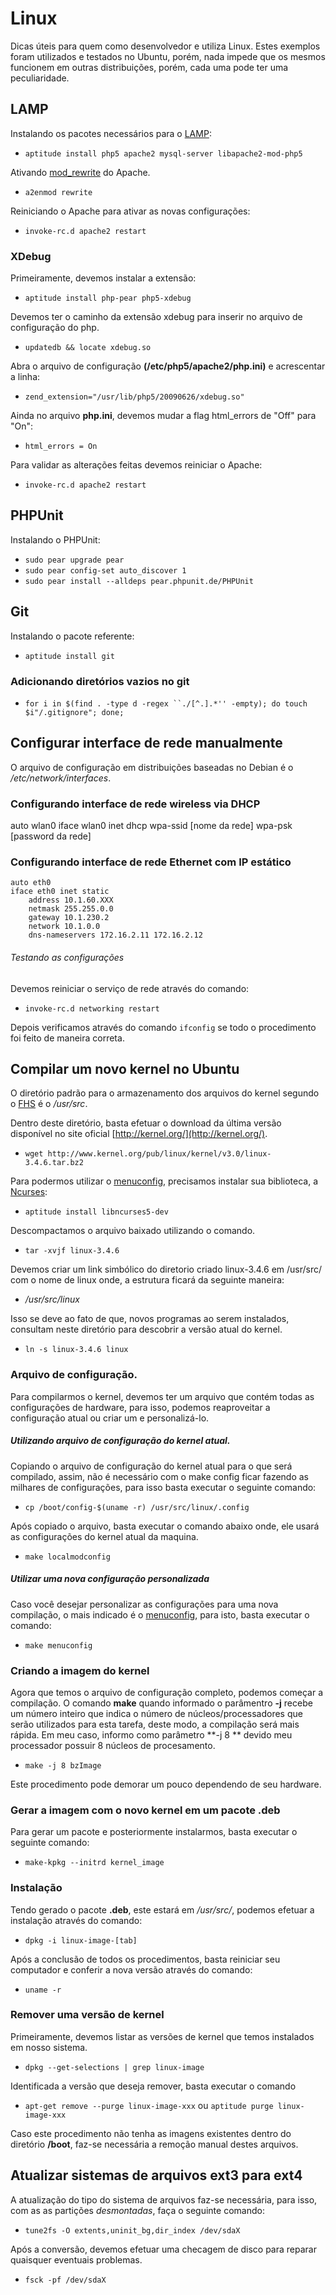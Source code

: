 # Linux
Dicas úteis para quem como desenvolvedor e utiliza Linux. Estes exemplos foram utilizados e testados no Ubuntu, porém, nada impede que os mesmos funcionem em outras distribuições, porém, cada uma pode ter uma peculiaridade.

## LAMP
Instalando os pacotes necessários para o [LAMP](http://pt.wikipedia.org/wiki/LAMP):
* `aptitude install php5 apache2 mysql-server libapache2-mod-php5`

Ativando [mod_rewrite](http://cirofeitosa.com.br/post/urls-mod-rewrite/) do Apache.
* `a2enmod rewrite`

Reiniciando o Apache para ativar as novas configurações:
* `invoke-rc.d apache2 restart`

### XDebug
Primeiramente, devemos instalar a extensão:
* `aptitude install php-pear php5-xdebug`

Devemos ter o caminho da extensão xdebug para inserir no arquivo de configuração do php.
* `updatedb && locate xdebug.so`

Abra o arquivo de configuração **(/etc/php5/apache2/php.ini)** e acrescentar a linha:
* `zend_extension="/usr/lib/php5/20090626/xdebug.so"`


Ainda no arquivo **php.ini**, devemos mudar a flag html_errors de "Off" para "On":
* `html_errors = On`

Para validar as alterações feitas devemos reiniciar o Apache:
* `invoke-rc.d apache2 restart`

## PHPUnit
Instalando o PHPUnit:
* `sudo pear upgrade pear`
* `sudo pear config-set auto_discover 1`
* `sudo pear install --alldeps pear.phpunit.de/PHPUnit`

## Git
Instalando o pacote referente:
* `aptitude install git`

### Adicionando diretórios vazios no git
* `for i in $(find . -type d -regex ``./[^.].*'' -empty); do touch $i"/.gitignore"; done;`

## Configurar interface de rede manualmente
O arquivo de configuração em distribuições baseadas no Debian é o */etc/network/interfaces*.

### Configurando interface de rede wireless via DHCP
auto wlan0 
iface wlan0 inet dhcp
	wpa-ssid [nome da rede]
	wpa-psk  [password da rede]

### Configurando interface de rede Ethernet com IP estático
<pre><code>auto eth0
iface eth0 inet static
	address 10.1.60.XXX
	netmask 255.255.0.0
	gateway 10.1.230.2
	network 10.1.0.0
	dns-nameservers 172.16.2.11 172.16.2.12
</code></pre>
    

###### Testando as configurações
Devemos reiniciar o serviço de rede através do comando:
* `invoke-rc.d networking restart`

Depois verificamos através do comando `ifconfig` se todo o procedimento foi feito de maneira correta.

    
## Compilar um novo kernel no Ubuntu
O diretório padrão para o armazenamento dos arquivos do kernel segundo o [FHS](http://pt.wikipedia.org/wiki/Filesystem_Hierarchy_Standard) é o */usr/src*.

Dentro deste diretório, basta efetuar o download da última versão disponível no site oficial [http://kernel.org/](http://kernel.org/).
* `wget http://www.kernel.org/pub/linux/kernel/v3.0/linux-3.4.6.tar.bz2`

Para podermos utilizar o [menuconfig](http://en.wikipedia.org/wiki/Menuconfig), precisamos instalar sua biblioteca, a [Ncurses](http://en.wikipedia.org/wiki/Ncurses): 
* `aptitude install libncurses5-dev`

Descompactamos o arquivo baixado utilizando o comando.
* `tar -xvjf linux-3.4.6`

Devemos criar um link simbólico do diretorio criado linux-3.4.6 em /usr/src/ com o nome de linux onde, a estrutura ficará da seguinte maneira: 
* */usr/src/linux*

Isso se deve ao fato de que, novos programas ao serem instalados, consultam neste diretório para descobrir a versão atual do kernel.
* `ln -s linux-3.4.6 linux`

### Arquivo de configuração.
Para compilarmos o kernel, devemos ter um arquivo que contém todas as configurações de hardware, para isso, podemos reaproveitar a configuração atual ou criar um e personalizá-lo.

##### Utilizando arquivo de configuração do kernel atual.
Copiando o arquivo de configuração do kernel atual para o que será compilado, assim, não é necessário com o make config ficar fazendo as milhares de configurações, para isso basta executar o seguinte comando:
* `cp /boot/config-$(uname -r) /usr/src/linux/.config`

Após copiado o arquivo, basta executar o comando abaixo onde, ele usará as configurações do kernel atual da maquina.
* `make localmodconfig`

##### Utilizar uma nova configuração personalizada
Caso você desejar personalizar as configurações para uma nova compilação, o mais indicado é o [menuconfig](http://en.wikipedia.org/wiki/Menuconfig), para isto, basta executar o comando:
* `make menuconfig`

### Criando a imagem do kernel
Agora que temos o arquivo de configuração completo, podemos começar a compilação. O comando **make** quando informado o parâmentro **-j** recebe um número inteiro que indica o número de núcleos/processadores que serão utilizados para esta tarefa, deste modo, a compilação será mais rápida. Em meu caso, informo como parâmetro **-j 8 ** devido meu processador possuir 8 núcleos de procesamento.

* `make -j 8 bzImage`

Este procedimento pode demorar um pouco dependendo de seu hardware.

### Gerar a imagem com o novo kernel em um pacote .deb
Para gerar um pacote e posteriormente instalarmos, basta executar o seguinte comando:

* `make-kpkg --initrd kernel_image`

### Instalação
Tendo gerado o pacote **.deb**, este estará em */usr/src/*, podemos efetuar a instalação através do comando:

* `dpkg -i linux-image-[tab]`

Após a conclusão de todos os procedimentos, basta reiniciar seu computador e conferir a nova versão através do comando:

* `uname -r`

### Remover uma versão de kernel
Primeiramente, devemos listar as versões de kernel que temos instalados em nosso sistema.
* `dpkg --get-selections | grep linux-image`

Identificada a versão que deseja remover, basta executar o comando
* `apt-get remove --purge linux-image-xxx` ou `aptitude purge linux-image-xxx`

Caso este procedimento não tenha as imagens existentes dentro do diretório **/boot**, faz-se necessária a remoção manual destes arquivos.


## Atualizar sistemas de arquivos ext3 para ext4
A atualização do tipo do sistema de arquivos faz-se necessária, para isso, com as as partições *desmontadas*, faça o seguinte comando:
* `tune2fs -O extents,uninit_bg,dir_index /dev/sdaX`

Após a conversão, devemos efetuar uma checagem de disco para reparar quaisquer eventuais problemas.
* `fsck -pf /dev/sdaX`
